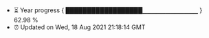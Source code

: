 - ⏳ Year progress { ██████████████████▁▁▁▁▁▁▁▁▁▁▁▁ } 62.98 %
- ⏰ Updated on Wed, 18 Aug 2021 21:18:14 GMT


